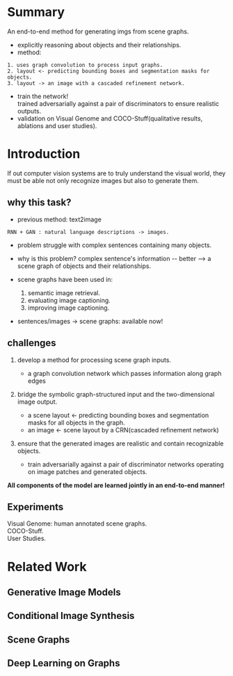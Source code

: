 
# Summary
An end-to-end method for generating imgs from scene graphs.  
* explicitly reasoning about objects and their relationships.  
* method: 
```
1. uses graph convolution to process input graphs.  
2. layout <- predicting bounding boxes and segmentation masks for objects.  
3. layout -> an image with a cascaded refinement network.  
```
  
* train the network!  
trained adversarially against a pair of discriminators to ensure realistic outputs.  
* validation
on Visual Genome and COCO-Stuff(qualitative results, ablations and user studies).  
  
# Introduction
If out computer vision systems are to truly understand the visual world, they must be able not only recognize images but also to generate them.  
  
## why this task?
* previous method: text2image
```
RNN + GAN : natural language descriptions -> images.  
```
* problem
struggle with complex sentences containing many objects.  

* why is this problem?
complex sentence's information -- better --> a scene graph of objects and their relationships.  

* scene graphs have been used in:  
  1. semantic image retrieval.  
  2. evaluating image captioning.  
  3. improving image captioning.  
  
* sentences/images -> scene graphs: available now!

## challenges
1. develop a method for processing scene graph inputs.  
    * a graph convolution network which passes information along graph edges
  
2. bridge the symbolic graph-structured input and the two-dimensional image output.  
    * a scene layout <- predicting bounding boxes and segmentation masks for all objects in the graph.  
    * an image <- scene layout by a CRN(cascaded refinement network)
  
3. ensure that the generated images are realistic and contain recognizable objects.  
    * train adversarially against a pair of discriminator networks operating on image patches and generated objects.  

**All components of the model are learned jointly in an end-to-end manner!**

##  Experiments
Visual Genome: human annotated scene graphs.   
COCO-Stuff.  
User Studies.  

# Related Work
## Generative Image Models
## Conditional Image Synthesis
## Scene Graphs
## Deep Learning on Graphs
